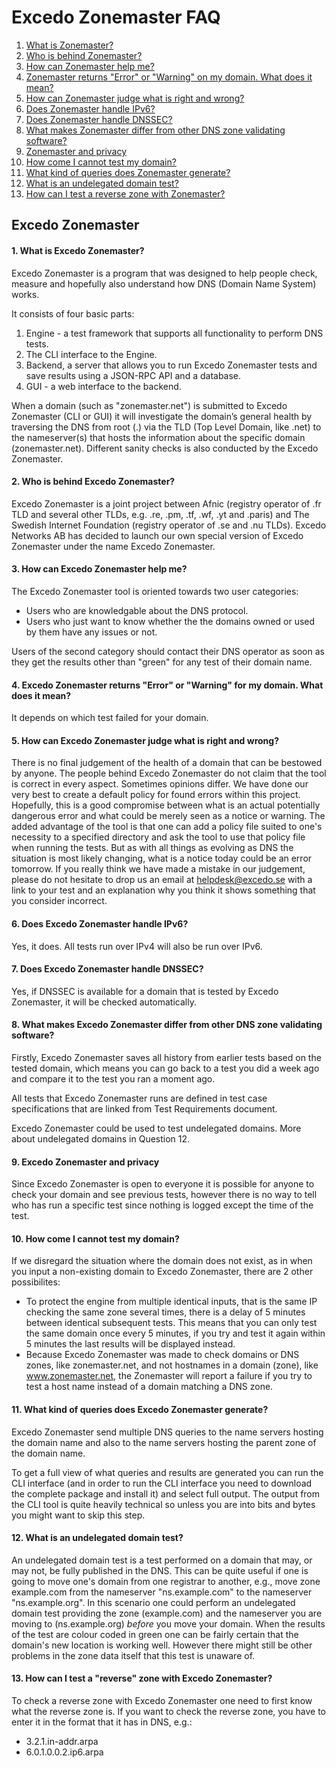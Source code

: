 Excedo Zonemaster FAQ
==========

1. [What is Zonemaster?](#q1)
2. [Who is behind Zonemaster?](#q2)
3. [How can Zonemaster help me?](#q3)
4. [Zonemaster returns "Error" or "Warning" on my domain. What does it mean?](#q4)
5. [How can Zonemaster judge what is right and wrong?](#q5)
6. [Does Zonemaster handle IPv6?](#q6)
7. [Does Zonemaster handle DNSSEC?](#q7)
8. [What makes Zonemaster differ from other DNS zone validating software?](#q8)
9. [Zonemaster and privacy](#q9)
10. [How come I cannot test my domain?](#q10)
11. [What kind of queries does Zonemaster generate?](#q11)
12. [What is an undelegated domain test?](#q12)
13. [How can I test a reverse zone with Zonemaster?](#q13)

Excedo Zonemaster
----------
#### 1. What is Excedo Zonemaster? <a name="q1"></a>
Excedo Zonemaster is a program that was designed to help people check, measure and hopefully also understand how DNS (Domain Name System) works.

It consists of four basic parts:

  1. Engine - a test framework that supports all functionality to perform DNS tests.
  2. The CLI interface to the Engine.
  3. Backend, a server that allows you to run Excedo Zonemaster tests and save results using
     a JSON-RPC API and a database.
  4. GUI - a web interface to the backend.

When a domain (such as "zonemaster.net") is submitted to Excedo Zonemaster (CLI or GUI) it will investigate the domain’s general health by traversing the DNS from root (.) via the TLD (Top Level Domain, like .net) to the nameserver(s) that hosts the information about the specific domain (zonemaster.net). Different sanity checks is also conducted by the Excedo Zonemaster.

#### 2. Who is behind Excedo Zonemaster? <a name="q2"></a>
Excedo Zonemaster is a joint project between Afnic (registry operator of .fr TLD and several other TLDs, e.g. .re, .pm, .tf, .wf, .yt and .paris) and The Swedish Internet Foundation (registry operator of .se and .nu TLDs). Excedo Networks AB has decided to launch our own special version of Excedo Zonemaster under the name Excedo Zonemaster.

#### 3. How can Excedo Zonemaster help me? <a name="q3"></a>
The Excedo Zonemaster tool is oriented towards two user categories:

  - Users who are knowledgable about the DNS protocol.
  - Users who just want to know whether the the domains owned or used by them
    have any issues or not.

Users of the second category should contact their DNS operator
as soon as they get the results other than "green" for any
test of their domain name.

#### 4. Excedo Zonemaster returns "Error" or "Warning" for my domain. What does it mean? <a name="q4"></a>
It depends on which test failed for your domain.

#### 5. How can Excedo Zonemaster judge what is right and wrong? <a name="q5"></a>
There is no final judgement of the health of a domain that can be bestowed by anyone. The people behind Excedo Zonemaster do not claim that the tool is correct in every aspect. Sometimes opinions differ. We have done our very best to create a default policy for found errors within this project. Hopefully, this is a good compromise between what is an actual potentially dangerous error and what could be merely seen as a notice or warning. The added advantage of the tool is that one can add a policy file suited to one's necessity to a specified directory and ask the tool to use that policy file when running the tests. But as with all things as evolving as DNS the situation is most likely changing, what is a notice today could be an error tomorrow. If you really think we have made a mistake in our judgement, please do not hesitate to drop us an email at helpdesk@excedo.se with a link to your test and an explanation why you think it shows something that you consider incorrect.

#### 6. Does Excedo Zonemaster handle IPv6? <a name="q6"></a>
Yes, it does. All tests run over IPv4 will also be run over IPv6.

#### 7. Does Excedo Zonemaster handle DNSSEC? <a name="q7"></a>
Yes, if DNSSEC is available for a domain that is tested by Excedo Zonemaster, it will be checked automatically.

#### 8. What makes Excedo Zonemaster differ from other DNS zone validating software? <a name="q8"></a>
Firstly, Excedo Zonemaster saves all history from earlier tests based on the tested domain, which means you can go back to a test you did a week ago and compare it to the test you ran a moment ago.

All tests that Excedo Zonemaster runs are defined in test case specifications that are linked from Test Requirements document.

Excedo Zonemaster could be used to test undelegated domains. More about undelegated domains in Question 12.

#### 9. Excedo Zonemaster and privacy <a name="q9"></a>
Since Excedo Zonemaster is open to everyone it is possible for anyone to check your domain and see previous tests, however there is no way to tell who has run a specific test since nothing is logged except the time of the test.

#### 10. How come I cannot test my domain? <a name="q10"></a>
If we disregard the situation where the domain does not exist, as in when you input a
non-existing domain to Excedo Zonemaster, there are 2 other possibilites:
  - To protect the engine from multiple identical inputs, that is the same IP
    checking the same zone several times, there is a delay of 5 minutes between
    identical subsequent tests. This means that you can only test the
    same domain once every 5 minutes, if you try and test it again within 5 minutes
    the last results will be displayed instead.
  - Because Excedo Zonemaster was made to check domains or DNS zones, like zonemaster.net, and
    not hostnames in a domain (zone), like www.zonemaster.net, the Zonemaster will
    report a failure if you try to test a host name instead of a domain matching a
    DNS zone.

#### 11. What kind of queries does Excedo Zonemaster generate? <a name="q11"></a>
Excedo Zonemaster send multiple DNS queries to the name servers hosting the domain name and
also to the name servers hosting the parent zone of the domain name.

To get a full
view of what queries and results are generated you can run the
CLI interface (and in order to run the CLI interface you need to download the
complete package and install it) and select full output.
The output from the CLI tool is quite heavily technical
so unless you are into bits and bytes you might want to skip this step.

#### 12. What is an undelegated domain test? <a name="q12"></a>
An undelegated domain test is a test performed on a domain that may, or may not,
be fully published in the DNS. This can be quite useful if one is going to move
one's domain from one registrar to another,
e.g., move zone example.com from the nameserver
"ns.example.com" to the nameserver "ns.example.org". In this scenario one could perform
an undelegated domain test providing the zone (example.com) and the nameserver you are moving to
(ns.example.org) *before* you move your domain.
When the results of the test are colour coded in green one can be fairly certain
that the domain's new location is working well. However there
might still be other problems in the zone data itself that this test is unaware of.

#### 13. How can I test a "reverse" zone with Excedo Zonemaster? <a name="q13"></a>
To check a reverse zone with Excedo Zonemaster one need to first know what the
reverse zone is. If you want to check the reverse zone, you have to enter
it in the format that it has in DNS, e.g.:

  - 3.2.1.in-addr.arpa
  - 6.0.1.0.0.2.ip6.arpa


